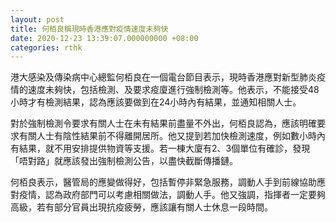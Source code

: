 ```yaml
---
layout: post
title: 何栢良稱現時香港應對疫情速度未夠快
date: 2020-12-23 13:39:07.000000000 +08:00
categories: rthk
---
```


港大感染及傳染病中心總監何栢良在一個電台節目表示，現時香港應對新型肺炎疫情的速度未夠快，包括檢測、及要求疫廈進行強制檢測等。他表示，不能接受48小時才有檢測結果，認為應該要做到在24小時內有結果，並通知相關人士。

對於強制檢測令要求有關人士在未有結果前盡量不外出，何栢良認為，應該明確要求有關人士有陰性結果前不得離開居所。他又提到若加快檢測速度，例如數小時內有結果，就不用安排提供物資等支援。若一棟大廈有2、3個單位有確診，發現「唔對路」就應該發出強制檢測公告，以盡快截斷傳播鏈。

何栢良表示，醫管局的應變做得好，包括暫停非緊急服務，調動人手到前線協助應對疫情，認為政府部門可以考慮相關做法，調動人手。他又強調，指揮者一定要夠高級，若有部分官員出現抗疫疲勞，應該讓有關人士休息一段時間。
